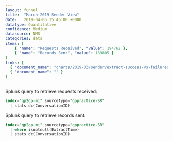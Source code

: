 ```yaml
---
layout: funnel
title:  "March 2019 Sender View"
date:   2019-04-05 15:46:00 +0000
datatype: Quantitative
confidence: Medium
datasource: NMS
categories: data
items: [
    { "name": "Requests Received", "value": 194762 },
    { "name": "Records Sent", "value": 189805 }
]
links: [
  { "document_name": "charts/2019-03/sender/extract-success-vs-failures" },
  { "document_name": "" }
] 
---
```

Splunk query to retrieve requests received:
```sql
index="gp2gp-mi" sourcetype="gppractice-SR" 
  | stats dc(ConversationID)
```

Splunk query to retrieve records sent:
```sql
index="gp2gp-mi" sourcetype="gppractice-SR" 
  | where isnotnull(ExtractTime) 
  | stats dc(ConversationID)
```